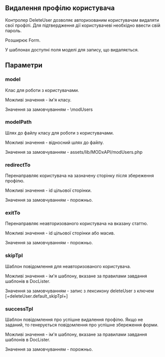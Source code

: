 ## Видалення профілю користувача  

Контролер DeleteUser дозволяє авторизованим користувачам видаляти свої профілі. Для підтвердження дії користувачеві необхідно ввести свій пароль.  

Розширює Form.

У шаблонах доступні поля моделі для запису, що видаляється. 

## Параметри
### model
Клас для роботи з користувачами.

Можливі значення - ім'я класу.

Значення за замовчуванням - \modUsers

### modelPath
Шлях до файлу класу для роботи з користувачами.

Можливі значення - відносний шлях до файлу.

Значення за замовчуванням - assets/lib/MODxAPI/modUsers.php

### redirectTo
Перенаправляє користувача на зазначену сторінку після збереження профілю.

Можливі значення - id цільової сторінки.

Значення за замовчуванням - порожньо.

### exitTo
Перенаправляє неавторизованого користувача на вказану статтю.

Можливі значення - id цільової сторінки або масив.

Значення за замовчуванням - порожньо.

### skipTpl
Шаблон повідомлення для неавторизованого користувача.

Можливі значення - ім'я шаблону, вказане за правилами завдання шаблонів в DocLister.

Значення за замовчуванням - запис з лексикону deleteUser з ключем [+deleteUser.default_skipTpl+]

### successTpl
Шаблон повідомлення про успішне видалення профілю. Якщо не заданий, то генерується повідомлення про успішне збереження форми.

Можливі значення - ім'я шаблону, вказане за правилами завдання шаблонів в DocLister.

Значення за замовчуванням - порожньо.
